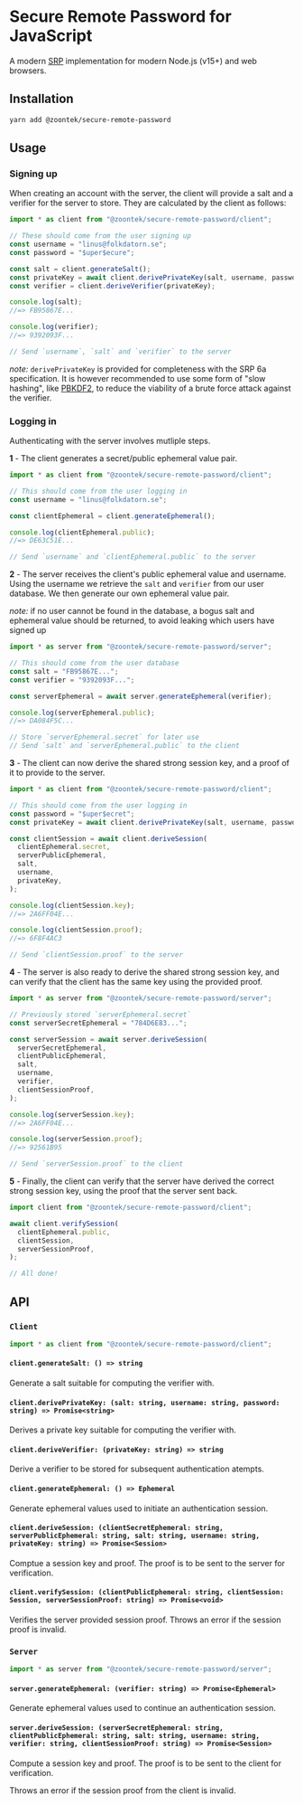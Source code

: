 # Secure Remote Password for JavaScript

A modern [SRP](http://srp.stanford.edu) implementation for modern Node.js (v15+) and web browsers.

## Installation

```sh
yarn add @zoontek/secure-remote-password
```

## Usage

### Signing up

When creating an account with the server, the client will provide a salt and a verifier for the server to store. They are calculated by the client as follows:

```ts
import * as client from "@zoontek/secure-remote-password/client";

// These should come from the user signing up
const username = "linus@folkdatorn.se";
const password = "$uper$ecure";

const salt = client.generateSalt();
const privateKey = await client.derivePrivateKey(salt, username, password);
const verifier = client.deriveVerifier(privateKey);

console.log(salt);
//=> FB95867E...

console.log(verifier);
//=> 9392093F...

// Send `username`, `salt` and `verifier` to the server
```

_note:_ `derivePrivateKey` is provided for completeness with the SRP 6a specification. It is however recommended to use some form of "slow hashing", like [PBKDF2](https://en.wikipedia.org/wiki/PBKDF2), to reduce the viability of a brute force attack against the verifier.

### Logging in

Authenticating with the server involves mutliple steps.

**1** - The client generates a secret/public ephemeral value pair.

```ts
import * as client from "@zoontek/secure-remote-password/client";

// This should come from the user logging in
const username = "linus@folkdatorn.se";

const clientEphemeral = client.generateEphemeral();

console.log(clientEphemeral.public);
//=> DE63C51E...

// Send `username` and `clientEphemeral.public` to the server
```

**2** - The server receives the client's public ephemeral value and username. Using the username we retrieve the `salt` and `verifier` from our user database. We then generate our own ephemeral value pair.

_note:_ if no user cannot be found in the database, a bogus salt and ephemeral value should be returned, to avoid leaking which users have signed up

```ts
import * as server from "@zoontek/secure-remote-password/server";

// This should come from the user database
const salt = "FB95867E...";
const verifier = "9392093F...";

const serverEphemeral = await server.generateEphemeral(verifier);

console.log(serverEphemeral.public);
//=> DA084F5C...

// Store `serverEphemeral.secret` for later use
// Send `salt` and `serverEphemeral.public` to the client
```

**3** - The client can now derive the shared strong session key, and a proof of it to provide to the server.

```ts
import * as client from "@zoontek/secure-remote-password/client";

// This should come from the user logging in
const password = "$uper$ecret";
const privateKey = await client.derivePrivateKey(salt, username, password);

const clientSession = await client.deriveSession(
  clientEphemeral.secret,
  serverPublicEphemeral,
  salt,
  username,
  privateKey,
);

console.log(clientSession.key);
//=> 2A6FF04E...

console.log(clientSession.proof);
//=> 6F8F4AC3

// Send `clientSession.proof` to the server
```

**4** - The server is also ready to derive the shared strong session key, and can verify that the client has the same key using the provided proof.

```ts
import * as server from "@zoontek/secure-remote-password/server";

// Previously stored `serverEphemeral.secret`
const serverSecretEphemeral = "784D6E83...";

const serverSession = await server.deriveSession(
  serverSecretEphemeral,
  clientPublicEphemeral,
  salt,
  username,
  verifier,
  clientSessionProof,
);

console.log(serverSession.key);
//=> 2A6FF04E...

console.log(serverSession.proof);
//=> 92561B95

// Send `serverSession.proof` to the client
```

**5** - Finally, the client can verify that the server have derived the correct strong session key, using the proof that the server sent back.

```ts
import client from "@zoontek/secure-remote-password/client";

await client.verifySession(
  clientEphemeral.public,
  clientSession,
  serverSessionProof,
);

// All done!
```

## API

### `Client`

```ts
import * as client from "@zoontek/secure-remote-password/client";
```

#### `client.generateSalt: () => string`

Generate a salt suitable for computing the verifier with.

#### `client.derivePrivateKey: (salt: string, username: string, password: string) => Promise<string>`

Derives a private key suitable for computing the verifier with.

#### `client.deriveVerifier: (privateKey: string) => string`

Derive a verifier to be stored for subsequent authentication atempts.

#### `client.generateEphemeral: () => Ephemeral`

Generate ephemeral values used to initiate an authentication session.

#### `client.deriveSession: (clientSecretEphemeral: string, serverPublicEphemeral: string, salt: string, username: string, privateKey: string) => Promise<Session>`

Comptue a session key and proof. The proof is to be sent to the server for verification.

#### `client.verifySession: (clientPublicEphemeral: string, clientSession: Session, serverSessionProof: string) => Promise<void>`

Verifies the server provided session proof. Throws an error if the session proof is invalid.

### `Server`

```ts
import * as server from "@zoontek/secure-remote-password/server";
```

#### `server.generateEphemeral: (verifier: string) => Promise<Ephemeral>`

Generate ephemeral values used to continue an authentication session.

#### `server.deriveSession: (serverSecretEphemeral: string, clientPublicEphemeral: string, salt: string, username: string, verifier: string, clientSessionProof: string) => Promise<Session>`

Compute a session key and proof. The proof is to be sent to the client for verification.

Throws an error if the session proof from the client is invalid.
